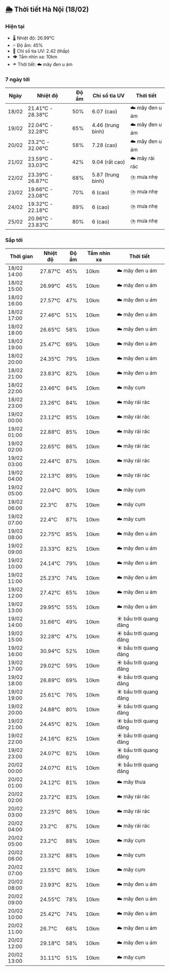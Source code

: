 ## 🌦️ Thời tiết Hà Nội (18/02)

### Hiện tại

- 🌡️ Nhiệt độ: 26.99℃
- 💦 Độ ẩm: 45%
- 🌟 Chỉ số tia UV: 2.42 (thấp)
- 👁️ Tầm nhìn xa: 10km
- ☂️ Thời tiết: ☁️ mây đen u ám

### 7 ngày tới

| Ngày | Nhiệt độ | Độ ẩm | Chỉ số tia UV | Thời tiết |
| --- | --- | --- | --- | --- |
| 18/02 | 21.41℃ - 28.38℃ | 50% | 6.07 (cao) | ☁️ mây đen u ám |
| 19/02 | 22.04℃ - 32.28℃ | 65% | 4.46 (trung bình) | ☁️ mây đen u ám |
| 20/02 | 23.2℃ - 32.06℃ | 58% | 7.28 (cao) | ☁️ mây đen u ám |
| 21/02 | 23.59℃ - 33.03℃ | 42% | 9.04 (rất cao) | ☁️ mây rải rác |
| 22/02 | 23.39℃ - 26.87℃ | 68% | 5.87 (trung bình) | ⛈️ mưa nhẹ |
| 23/02 | 19.66℃ - 23.08℃ | 70% | 6 (cao) | ⛈️ mưa nhẹ |
| 24/02 | 19.32℃ - 22.18℃ | 89% | 6 (cao) | ⛈️ mưa nhẹ |
| 25/02 | 20.96℃ - 23.83℃ | 80% | 6 (cao) | ⛈️ mưa nhẹ |

### Sắp tới

| Thời gian | Nhiệt độ | Độ ẩm | Tầm nhìn xa | Thời tiết |
| --- | --- | --- | --- | --- |
| 18/02 14:00 | 27.87℃ | 45% | 10km | ☁️ mây đen u ám |
| 18/02 15:00 | 26.99℃ | 45% | 10km | ☁️ mây đen u ám |
| 18/02 16:00 | 27.57℃ | 47% | 10km | ☁️ mây đen u ám |
| 18/02 17:00 | 27.46℃ | 51% | 10km | ☁️ mây đen u ám |
| 18/02 18:00 | 26.65℃ | 58% | 10km | ☁️ mây đen u ám |
| 18/02 19:00 | 25.47℃ | 69% | 10km | ☁️ mây đen u ám |
| 18/02 20:00 | 24.35℃ | 79% | 10km | ☁️ mây đen u ám |
| 18/02 21:00 | 23.83℃ | 82% | 10km | ☁️ mây đen u ám |
| 18/02 22:00 | 23.46℃ | 84% | 10km | ☁️ mây cụm |
| 18/02 23:00 | 23.26℃ | 84% | 10km | ☁️ mây rải rác |
| 19/02 00:00 | 23.12℃ | 85% | 10km | ☁️ mây rải rác |
| 19/02 01:00 | 22.88℃ | 85% | 10km | ☁️ mây rải rác |
| 19/02 02:00 | 22.65℃ | 86% | 10km | ☁️ mây rải rác |
| 19/02 03:00 | 22.44℃ | 87% | 10km | ☁️ mây rải rác |
| 19/02 04:00 | 22.13℃ | 89% | 10km | ☁️ mây rải rác |
| 19/02 05:00 | 22.04℃ | 90% | 10km | ☁️ mây cụm |
| 19/02 06:00 | 22.3℃ | 87% | 10km | ☁️ mây cụm |
| 19/02 07:00 | 22.4℃ | 87% | 10km | ☁️ mây cụm |
| 19/02 08:00 | 22.75℃ | 85% | 10km | ☁️ mây đen u ám |
| 19/02 09:00 | 23.33℃ | 82% | 10km | ☁️ mây đen u ám |
| 19/02 10:00 | 24.14℃ | 79% | 10km | ☁️ mây đen u ám |
| 19/02 11:00 | 25.23℃ | 74% | 10km | ☁️ mây đen u ám |
| 19/02 12:00 | 27.42℃ | 65% | 10km | ☁️ mây đen u ám |
| 19/02 13:00 | 29.95℃ | 55% | 10km | ☁️ mây đen u ám |
| 19/02 14:00 | 31.66℃ | 49% | 10km | ☀️ bầu trời quang đãng |
| 19/02 15:00 | 32.28℃ | 47% | 10km | ☀️ bầu trời quang đãng |
| 19/02 16:00 | 30.94℃ | 52% | 10km | ☀️ bầu trời quang đãng |
| 19/02 17:00 | 29.02℃ | 59% | 10km | ☀️ bầu trời quang đãng |
| 19/02 18:00 | 26.89℃ | 69% | 10km | ☀️ bầu trời quang đãng |
| 19/02 19:00 | 25.61℃ | 76% | 10km | ☀️ bầu trời quang đãng |
| 19/02 20:00 | 24.88℃ | 80% | 10km | ☀️ bầu trời quang đãng |
| 19/02 21:00 | 24.45℃ | 82% | 10km | ☀️ bầu trời quang đãng |
| 19/02 22:00 | 24.16℃ | 82% | 10km | ☀️ bầu trời quang đãng |
| 19/02 23:00 | 24.07℃ | 82% | 10km | ☀️ bầu trời quang đãng |
| 20/02 00:00 | 24.07℃ | 81% | 10km | ☀️ bầu trời quang đãng |
| 20/02 01:00 | 24.12℃ | 81% | 10km | ☁️ mây thưa |
| 20/02 02:00 | 23.72℃ | 83% | 10km | ☁️ mây rải rác |
| 20/02 03:00 | 23.25℃ | 86% | 10km | ☁️ mây rải rác |
| 20/02 04:00 | 23.2℃ | 87% | 10km | ☁️ mây rải rác |
| 20/02 05:00 | 23.2℃ | 88% | 10km | ☁️ mây cụm |
| 20/02 06:00 | 23.32℃ | 88% | 10km | ☁️ mây cụm |
| 20/02 07:00 | 23.55℃ | 86% | 10km | ☁️ mây cụm |
| 20/02 08:00 | 23.93℃ | 82% | 10km | ☁️ mây đen u ám |
| 20/02 09:00 | 24.55℃ | 78% | 10km | ☁️ mây đen u ám |
| 20/02 10:00 | 25.42℃ | 74% | 10km | ☁️ mây đen u ám |
| 20/02 11:00 | 26.7℃ | 68% | 10km | ☁️ mây đen u ám |
| 20/02 12:00 | 29.18℃ | 58% | 10km | ☁️ mây đen u ám |
| 20/02 13:00 | 31.11℃ | 51% | 10km | ☁️ mây cụm |
